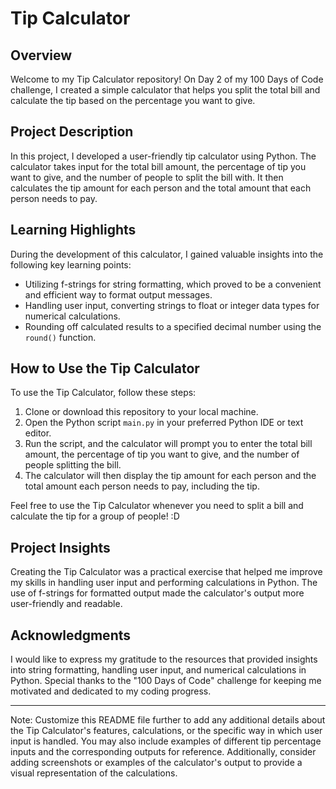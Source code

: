 # Tip Calculator

## Overview

Welcome to my Tip Calculator repository! On Day 2 of my 100 Days of Code challenge, I created a simple calculator that helps you split the total bill and calculate the tip based on the percentage you want to give.

## Project Description

In this project, I developed a user-friendly tip calculator using Python. The calculator takes input for the total bill amount, the percentage of tip you want to give, and the number of people to split the bill with. It then calculates the tip amount for each person and the total amount that each person needs to pay.

## Learning Highlights

During the development of this calculator, I gained valuable insights into the following key learning points:

- Utilizing f-strings for string formatting, which proved to be a convenient and efficient way to format output messages.
- Handling user input, converting strings to float or integer data types for numerical calculations.
- Rounding off calculated results to a specified decimal number using the `round()` function.

## How to Use the Tip Calculator

To use the Tip Calculator, follow these steps:

1. Clone or download this repository to your local machine.
2. Open the Python script `main.py` in your preferred Python IDE or text editor.
3. Run the script, and the calculator will prompt you to enter the total bill amount, the percentage of tip you want to give, and the number of people splitting the bill.
4. The calculator will then display the tip amount for each person and the total amount each person needs to pay, including the tip.

Feel free to use the Tip Calculator whenever you need to split a bill and calculate the tip for a group of people! :D

## Project Insights

Creating the Tip Calculator was a practical exercise that helped me improve my skills in handling user input and performing calculations in Python. The use of f-strings for formatted output made the calculator's output more user-friendly and readable.

## Acknowledgments

I would like to express my gratitude to the resources that provided insights into string formatting, handling user input, and numerical calculations in Python. Special thanks to the "100 Days of Code" challenge for keeping me motivated and dedicated to my coding progress.

---
Note: Customize this README file further to add any additional details about the Tip Calculator's features, calculations, or the specific way in which user input is handled. You may also include examples of different tip percentage inputs and the corresponding outputs for reference. Additionally, consider adding screenshots or examples of the calculator's output to provide a visual representation of the calculations.
